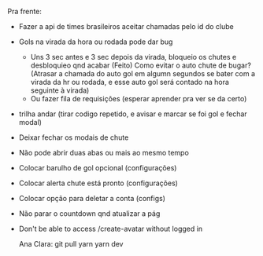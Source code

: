 Pra frente:
  - Fazer a api de times brasileiros aceitar chamadas pelo id do clube
  - Gols na virada da hora ou rodada pode dar bug
    - Uns 3 sec antes e 3 sec depois da virada, bloqueio os chutes e desbloquieo qnd acabar (Feito)
    Como evitar o auto chute de bugar? (Atrasar a chamada do auto gol em algumn segundos se bater com a virada da hr ou rodada, e esse auto gol será contado na hora seguinte à virada)
    - Ou fazer fila de requisições (esperar aprender pra ver se da certo)



- trilha andar (tirar codigo repetido, e avisar e marcar se foi gol e fechar modal)
- Deixar fechar os modais de chute
- Não pode abrir duas abas ou mais ao mesmo tempo
- Colocar barulho de gol opcional (configurações)
- Colocar alerta chute está pronto (configurações)
- Colocar opção para deletar a conta (configs)
- Não parar o countdown qnd atualizar a pág
- Don't be able to access /create-avatar without logged in



  Ana Clara:
  git pull
  yarn
  yarn dev
